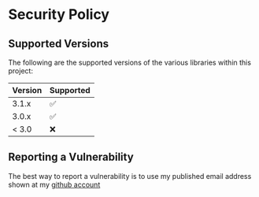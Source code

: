 # Security Policy

## Supported Versions

The following are the supported versions of the various libraries within this project:

| Version | Supported          |
|---------| ------------------ |
| 3.1.x   | :white_check_mark: |
| 3.0.x   | :white_check_mark: |
| < 3.0   | :x:                |

## Reporting a Vulnerability

The best way to report a vulnerability is to use my published email address shown at my 
[github account](https://github.com/wolpert)
